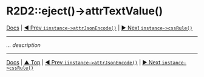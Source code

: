 # R2D2::eject()->attrTextValue()

[Docs](../index.md) |
[◄ Prev `iinstance->attrJsonEncode()`](instance-attr-json-encode.md) | 
[► Next `instance->cssRule()`](instance-css-rule.md)

----

*... description*

----

[Docs](../index.md) | 
[▲ Top](#) | 
[◄ Prev `iinstance->attrJsonEncode()`](instance-attr-json-encode.md) | 
[► Next `instance->cssRule()`](instance-css-rule.md)

